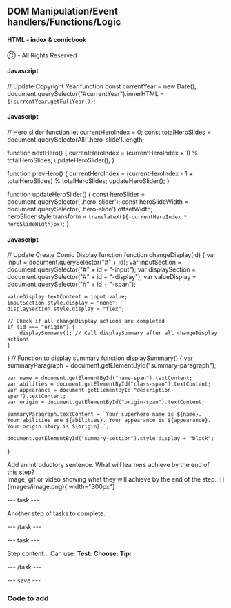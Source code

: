 ## DOM Manipulation/Event handlers/Functions/Logic

#### HTML - index & comicbook
<footer>
            <p> Ⓒ <span id="currentYear"></span> - All Rights Reserved</p>
        </footer>
        <script src="script.js"></script>

#### Javascript
// Update Copyright Year function 
const currentYear = new Date();
document.querySelector("#currentYear").innerHTML = `${currentYear.getFullYear()}`;

#### Javascript
// Hero slider function 
let currentHeroIndex = 0;
const totalHeroSlides = document.querySelectorAll('.hero-slide').length;

function nextHero() {
    currentHeroIndex = (currentHeroIndex + 1) % totalHeroSlides;
    updateHeroSlider();
}

function prevHero() {
    currentHeroIndex = (currentHeroIndex - 1 + totalHeroSlides) % totalHeroSlides;
    updateHeroSlider();
}

function updateHeroSlider() {
    const heroSlider = document.querySelector('.hero-slider');
    const heroSlideWidth = document.querySelector('.hero-slide').offsetWidth;
    heroSlider.style.transform = `translateX(${-currentHeroIndex * heroSlideWidth}px)`;
}

#### Javascript
// Update Create Comic Display function 
function changeDisplay(id) {
    var input = document.querySelector("#" + id);
    var inputSection = document.querySelector("#" + id + "-input");
    var displaySection = document.querySelector("#" + id + "-display");
    var valueDisplay = document.querySelector("#" + id + "-span");

    valueDisplay.textContent = input.value;
    inputSection.style.display = "none";
    displaySection.style.display = "flex";

    // Check if all changeDisplay actions are completed
    if (id === "origin") {
        displaySummary(); // Call displaySummary after all changeDisplay actions
    }
}
// Function to display summary
function displaySummary() {
    var summaryParagraph = document.getElementById("summary-paragraph");

    var name = document.getElementById("name-span").textContent;
    var abilities = document.getElementById("class-span").textContent;
    var appearance = document.getElementById("description-span").textContent;
    var origin = document.getElementById("origin-span").textContent;

    summaryParagraph.textContent = `Your superhero name is ${name}. 
    Your abilities are ${abilities}. Your appearance is ${appearance}. 
    Your origin story is ${origin}.`;

    document.getElementById("summary-section").style.display = "block";
}


<div style="display: flex; flex-wrap: wrap">
<div style="flex-basis: 200px; flex-grow: 1; margin-right: 15px;">
Add an introductory sentence. What will learners achieve by the end of this step?
</div>
<div>
Image, gif or video showing what they will achieve by the end of the step. ![](images/image.png){:width="300px"}
</div>
</div>

--- task ---

Another step of tasks to complete.

--- /task ---

--- task ---

Step content... 
Can use:
**Test:**
**Choose:**
**Tip:**

--- /task ---

--- save ---

### Code to add

